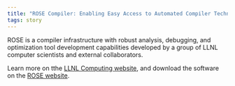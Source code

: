 ```yaml
---
title: "ROSE Compiler: Enabling Easy Access to Automated Compiler Technology"
tags: story
---
```


ROSE is a compiler infrastructure with robust analysis, debugging, and optimization tool development capabilities developed by a group of LLNL computer scientists and external collaborators.

Learn more on tthe [LLNL Computing website](https://computing.llnl.gov/projects/rose-compiler), and download the software on the [ROSE website](http://rosecompiler.org/).
